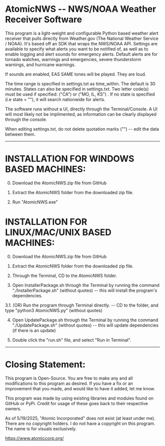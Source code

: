 AtomicNWS -- NWS/NOAA Weather Receiver Software
=================================================================

This program is a light-weight and configurable Python based weather alert receiver that pulls directly from Weather.gov (The National Weather Service / NOAA).
It's based off an SDK that wraps the NWS/NOAA API. Settings are available to specify what alerts you want to be notified of,
as well as to enable logging and alert sounds for emergency alerts. Default alerts are for tornado watches, warnings and emergencies, severe thunderstorm warnings, and hurricane warnings.

If sounds are enabled, EAS SAME tones will be played. They are loud.

The time range is specified in settings.txt as time_within. The default is 30 minutes.
States can also be specified in settings.txt. Two letter code(s) must be used if specified: ("CA") or ("MO, IL, KS") .
If no state is specified (i.e state = ""), it will search nationwide for alerts.

The software runs without a UI, directly through the Terminal/Console. 
A UI will most likely not be implimented, as information can be clearly displayed through the console.

When editing settings.txt, do not delete quotation marks ("") -- edit the data between them.

-------------------------------------------
INSTALLATION FOR WINDOWS BASED MACHINES:
===============

0. Download the AtomicNWS.zip file from GitHub

1. Extract the AtomicNWS folder from the downloaded zip file.

2. Run "AtomicNWS.exe"

INSTALLATION FOR LINUX/MAC/UNIX BASED MACHINES:
==================================

0. Download the AtomicNWS.zip file from GitHub

1. Extract the AtomicNWS folder from the downloaded zip file.

2. Through the Terminal, CD to the AtomicNWS folder.

3. Open InstallerPackage.sh through the Terminal by running the command "./InstallerPackage.sh" (without quotes) -- this will install the program's dependencies.

3.1. (OR) Run the program through Terminal directly. -- CD to the folder, and type "python3 AtomicNWS.py" (without quotes)

4. Open UpdatePackage.sh through the Terminal by running the command "./UpdatePackage.sh" (without quotes) -- this will update dependencies (if there is an update)

5. Double click the "run.sh" file, and select "Run in Terminal".

-----------------------------------------------

Closing Statement:
============

This program is Open-Source. You are free to make any and all modifications to this program as desired. If you have a fix or an improvement that you made, and would like to have it added, let me know.

This program was made by using existing libraries and modules found on GitHub or PyPi. Credit for usage of these goes back to their respective owners.

As of 5/19/2025, "Atomic Incorporated" does not exist (at least under me). There are no copyright holders. I do not have a copyright on this program. The name is for visuals exclusively.

https://www.atomiccorp.org/
